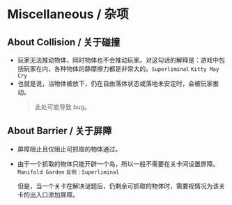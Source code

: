 # Miscellaneous / 杂项

## About Collision / 关于碰撞

- 玩家无法推动物体，同时物体也不会推动玩家。对这句话的解释是：游戏中包括玩家在内，各种物体的静摩擦力都是非常大的。`Superliminal` `Kitty May Cry`
- 也就是说，当物体被放下，仍在自由落体状态或落地未安定时，会被玩家推动。
  > 此处可能导致 bug。

## About Barrier / 关于屏障

- 屏障阻止且仅阻止可抓取的物体通过。
- 由于一个抓取的物体只能开辟一个岛，所以一般不需要在关卡间设置屏障。`Manifold Garden` `反例：Superliminal`

  但是，当一个关卡在解决谜题后，仍剩余可抓取的物体时，需要视情况为该关卡的出入口添加屏障。
